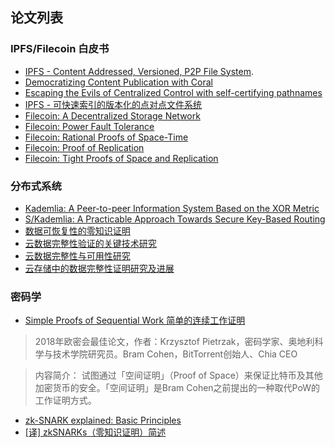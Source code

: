 ## 论文列表

### IPFS/Filecoin 白皮书

+ [IPFS - Content Addressed, Versioned, P2P File System](https://github.com/ipfs/papers/raw/master/ipfs-cap2pfs/ipfs-p2p-file-system.pdf).
+ [Democratizing Content Publication with Coral](https://web.archive.org/web/20181117012712/http://www.coralcdn.org/docs/coral-nsdi04.pdf)
+ [Escaping the Evils of Centralized Control with self-certifying pathnames](http://www.sigops.org/ew-history/1998/papers/mazieres.ps)
+ [IPFS - 可快速索引的版本化的点对点文件系统](https://gguoss.github.io/2017/05/28/ipfs/)
+ [Filecoin: A Decentralized Storage Network](../paper/filecoin.pdf)
+ [Filecoin: Power Fault Tolerance](../paper/3.pdf)
+ [Filecoin: Rational Proofs of Space-Time](../paper/4.pdf)
+ [Filecoin: Proof of Replication](../paper/5.pdf)
+ [Filecoin: Tight Proofs of Space and Replication](https://eprint.iacr.org/2018/702.pdf)

### 分布式系统
+ [Kademlia: A Peer-to-peer Information System Based on the XOR Metric](http://pdos.csail.mit.edu/~petar/papers/maymounkov-kademlia-lncs.pdf)
+ [S/Kademlia: A Practicable Approach Towards Secure Key-Based Routing](https://web.archive.org/web/20170809130252/http://www.tm.uka.de/doc/SKademlia_2007.pdf)
+ [数据可恢复性的零知识证明](../paper/6.pdf)
+ [云数据完整性验证的关键技术研究](../paper/1.pdf)
+ [云数据完整性与可用性研究](../paper/2.pdf)
+ [云存储中的数据完整性证明研究及进展](../paper/7.pdf)

### 密码学

+ [Simple Proofs of Sequential Work 简单的连续工作证明](https://eprint.iacr.org/2018/183.pdf)
> 2018年欧密会最佳论文，作者：Krzysztof Pietrzak，密码学家、奥地利科学与技术学院研究员。Bram Cohen，BitTorrent创始人、Chia CEO

>内容简介：
>试图通过「空间证明」（Proof of Space）来保证比特币及其他加密货币的安全。「空间证明」是Bram Cohen之前提出的一种取代PoW的工作证明方式。

+ [zk-SNARK explained: Basic Principles](../paper/zkSNARK.pdf)
+ [[译] zkSNARKs（零知识证明）简述](https://zhuanlan.zhihu.com/p/31780893)